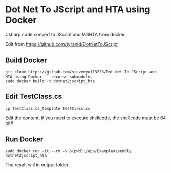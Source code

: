 # Dot Net To JScript and HTA using Docker

Csharp code convert to JScript and MSHTA from docker

Edit from https://github.com/tyranid/DotNetToJScript

## Build Docker
```
git clone https://github.com/stevenyu113228/Dot-Net-To-JScript-and-HTA-using-Docker  --recurse-submodules
sudo docker build -t dotnet2jscript_hta .
```

## Edit TestClass.cs
```
cp TestClass.cs_template TestClass.cs
```

Edit the content, if you need to execute shellcode, the shellcode must be 64 bit!!


## Run Docker
```
sudo docker run -it --rm -v $(pwd):/app/ExampleAssembly dotnet2jscript_hta
```

The result will in output folder.

